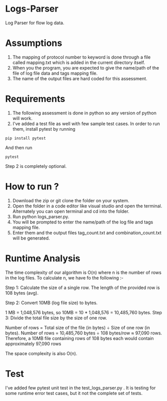 # Logs-Parser
Log Parser for flow log data.

# Assumptions
1. The mapping of protocol number to keyword is done through a file called mapping.txt which is added in the current directory itself.
2. When you the program, you are expected to give the name/path of the file of log file data and tags mapping file.
3. The name of the output files are hard coded for this assessment.

# Requirements
1. The following assessment is done in python so any version of python will work. 
2. I've added a test file as well with few sample test cases. In order to run them, install pytest by running
```
pip install pytest   
```
And then run 
```
pytest
```

Step 2 is completely optional.

# How to run ?
1. Download the zip or git clone the folder on your system.
2. Open the folder in a code editor like visual studio and open the terminal. Alternately you can open terminal and cd into the folder.
3. Run python logs_parser.py.
4. You will be prompted to enter the name/path of the log file and tags mapping file.
5. Enter them and the output files tag_count.txt and combination_count.txt will be generated.

# Runtime Analysis

The time complexity of our algorithm is O(n) where n is the number of rows in the log files.
To calculate n, we have fo the following :-

Step 1: Calculate the size of a single row.
The length of the provided row is 108 bytes (avg).

Step 2: Convert 10MB (log file size) to bytes.

1 MB = 1,048,576 bytes, so 10MB = 10 * 1,048,576 = 10,485,760 bytes.
Step 3: Divide the total file size by the size of one row.

Number of rows = Total size of the file (in bytes) ÷ Size of one row (in bytes).
Number of rows = 10,485,760 bytes ÷ 108 bytes/row ≈ 97,090 rows.
Therefore, a 10MB file containing rows of 108 bytes each would contain approximately 97,090 rows

The space complexity is also O(n).

# Test
I've added few pytest unit test in the test_logs_parser.py .
It is testing for some runtime error test cases, but it not the complete set of tests.
